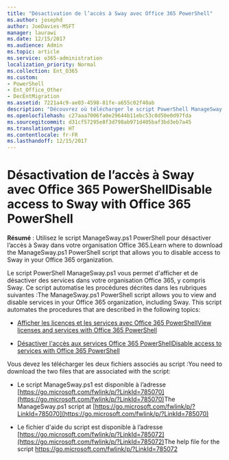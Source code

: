 ```yaml
---
title: "Désactivation de l’accès à Sway avec Office 365 PowerShell"
ms.author: josephd
author: JoeDavies-MSFT
manager: laurawi
ms.date: 12/15/2017
ms.audience: Admin
ms.topic: article
ms.service: o365-administration
localization_priority: Normal
ms.collection: Ent_O365
ms.custom:
- PowerShell
- Ent_Office_Other
- DecEntMigration
ms.assetid: 7221a4c9-ae03-4598-81fe-a655c02f40ab
description: "Découvrez où télécharger le script PowerShell ManageSway.ps1 qui vous permet de désactiver l'accès à Sway dans votre organisation Office 365."
ms.openlocfilehash: c27aaa7006fa0e29644b11ebc53c0d50e0d97fda
ms.sourcegitcommit: d31cf57295e8f3d798ab971d405baf3bd3eb7a45
ms.translationtype: HT
ms.contentlocale: fr-FR
ms.lasthandoff: 12/15/2017
---
```

# <a name="disable-access-to-sway-with-office-365-powershell"></a><span data-ttu-id="8fe61-103">Désactivation de l’accès à Sway avec Office 365 PowerShell</span><span class="sxs-lookup"><span data-stu-id="8fe61-103">Disable access to Sway with Office 365 PowerShell</span></span>

<span data-ttu-id="8fe61-104">**Résumé** : Utilisez le script ManageSway.ps1 PowerShell pour désactiver l’accès à Sway dans votre organisation Office 365.</span><span class="sxs-lookup"><span data-stu-id="8fe61-104">Learn where to download the ManageSway.ps1 PowerShell script that allows you to disable access to Sway in your Office 365 organization.</span></span>
  
<span data-ttu-id="8fe61-p101">Le script PowerShell ManageSway.ps1 vous permet d'afficher et de désactiver des services dans votre organisation Office 365, y compris Sway. Ce script automatise les procédures décrites dans les rubriques suivantes :</span><span class="sxs-lookup"><span data-stu-id="8fe61-p101">The ManageSway.ps1 PowerShell script allows you to view and disable services in your Office 365 organization, including Sway. This script automates the procedures that are described in the following topics:</span></span>
  
- [<span data-ttu-id="8fe61-107">Afficher les licences et les services avec Office 365 PowerShell</span><span class="sxs-lookup"><span data-stu-id="8fe61-107">View licenses and services with Office 365 PowerShell</span></span>](view-licenses-and-services-with-office-365-powershell.md)
    
- [<span data-ttu-id="8fe61-108">Désactiver l'accès aux services Office 365 PowerShell</span><span class="sxs-lookup"><span data-stu-id="8fe61-108">Disable access to services with Office 365 PowerShell</span></span>](disable-access-to-services-with-office-365-powershell.md)
    
<span data-ttu-id="8fe61-109">Vous devez les télécharger les deux fichiers associés au script :</span><span class="sxs-lookup"><span data-stu-id="8fe61-109">You need to download the two files that are associated with the script:</span></span>
  
- <span data-ttu-id="8fe61-110">Le script ManageSway.ps1 est disponible à l’adresse [https://go.microsoft.com/fwlink/p/?LinkId=785070](https://go.microsoft.com/fwlink/p/?LinkId=785070)</span><span class="sxs-lookup"><span data-stu-id="8fe61-110">The ManageSway.ps1 script at [https://go.microsoft.com/fwlink/p/?LinkId=785070](https://go.microsoft.com/fwlink/p/?LinkId=785070)</span></span>
    
- <span data-ttu-id="8fe61-111">Le fichier d'aide du script est disponible à l’adresse [https://go.microsoft.com/fwlink/p/?LinkId=785072](https://go.microsoft.com/fwlink/p/?LinkId=785072)</span><span class="sxs-lookup"><span data-stu-id="8fe61-111">The help file for the script https://go.microsoft.com/fwlink/p/?LinkId=785072</span></span>
    

